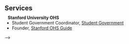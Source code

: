 <h1 id="services"></h1>

<h2 style="margin: 60px 0px 10px;">Services</h2>

<h4 style="margin:0 10px 0;">Stanford University OHS</h4>

<ul style="margin:0 0 5px;">
  <li>Student Government Coordinator, <a href="https://ohs.stanford.edu/"><autocolor> Student Government</autocolor></a>
  <li>Founder, <a href="https://www.ohsguide.com"><autocolor>Stanford OHS Guide</autocolor></a></li>
</ul>

  -->
</ul>
